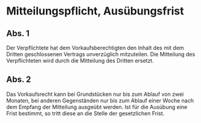 # Mitteilungspflicht, Ausübungsfrist



## Abs. 1

 Der Verpflichtete hat dem Vorkaufsberechtigten den Inhalt des mit dem Dritten geschlossenen Vertrags unverzüglich mitzuteilen. Die Mitteilung des Verpflichteten wird durch die Mitteilung des Dritten ersetzt.

## Abs. 2

 Das Vorkaufsrecht kann bei Grundstücken nur bis zum Ablauf von zwei Monaten, bei anderen Gegenständen nur bis zum Ablauf einer Woche nach dem Empfang der Mitteilung ausgeübt werden. Ist für die Ausübung eine Frist bestimmt, so tritt diese an die Stelle der gesetzlichen Frist. 

